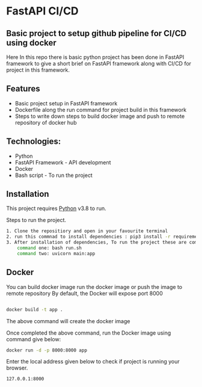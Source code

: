 
# FastAPI CI/CD
## Basic project to setup github pipeline for CI/CD using docker

Here In this repo there is basic python project has been done in FastAPI framework to give a short brief on FastAPI framework along with CI/CD for project in this framework.

## Features

- Basic project setup in FastAPI framework
- Dockerfile along the run command for project build in this framework
- Steps to write down steps to build docker image and push to remote repository of docker hub  

## Technologies:

- Python
- FastAPI Framework - API development
- Docker
- Bash script - To run the project

## Installation

This project requires [Python](https://www.python.org/) v3.8 to run.

Steps to run the project.

```sh
1. Clone the repositiory and open in your favourite terminal
2. run this commnad to install dependencies : pip3 install -r requirements.txt
3. After installation of dependencies, To run the project these are commands:  
    command one: bash run.sh
    command two: uvicorn main:app

```


## Docker
You can build docker image run the docker image or push the image to remote repository
By default, the Docker will expose port 8000

```sh

docker build -t app .

```

The above command will create the docker image

Once completed the above command, run the Docker image using command give below:

```sh
docker run -d -p 8000:8000 app
```
Enter the local address given below to check if project is running your browser.

```sh
127.0.0.1:8000
```
